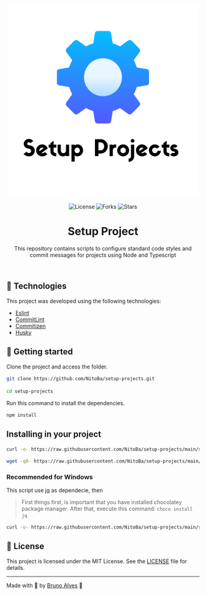 <p align="center">
  <img  src=".github/preview.png" alt="preview">

</p>

<p align="center">
  <img  src="https://img.shields.io/static/v1?label=license&message=MIT&color=131313&labelColor=323A46" alt="License">

<img src="https://img.shields.io/github/forks/NitoBa/profile-website?label=forks&message=MIT&color=131313&labelColor=323A46" alt="Forks">

<img src="https://img.shields.io/github/stars/NitoBa/profile-website?label=stars&message=MIT&color=131313&labelColor=323A46" alt="Stars">
</p>

<h1 align="center">
    Setup Project
</h1>
<p align="center">
    This repository contains scripts to configure standard code styles and commit messages for projects using Node and Typescript
</p>

<br>

## 🧪 Technologies

This project was developed using the following technologies:

- [Eslint](https://eslint.org/)
- [CommitLint](https://commitlint.js.org/#/)
- [Commitizen](https://commitizen-tools.github.io/commitizen/)
- [Husky](https://typicode.github.io/husky/#/)

## 🚀 Getting started

Clone the project and access the folder.

```bash
git clone https://github.com/NitoBa/setup-projects.git

cd setup-projects
```

Run this command to install the dependencies.

```bash
npm install
```

## Installing in your project

```bash
curl -o- https://raw.githubusercontent.com/NitoBa/setup-projects/main/setup.sh | bash
```

```bash
wget -q0- https://raw.githubusercontent.com/NitoBa/setup-projects/main/setup.sh | bash
```

### Recommended for Windows

This script use [jq]() as dependecie, then

> First things first, is important that you have installed chocolatey package manager.
> After that, execute this command: `choco install jq`


```bash
curl -o- https://raw.githubusercontent.com/NitoBa/setup-projects/main/setup.sh | sh
```

## 📝 License

This project is licensed under the MIT License. See the [LICENSE](LICENSE) file for details.

---

Made with 💜 by [Bruno Alves](https://nito-dev.vercel.app/) 👋

